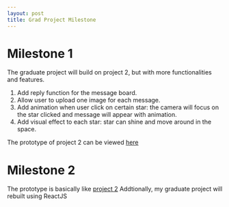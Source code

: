 ```yaml
---
layout: post
title: Grad Project Milestone
---
```


# Milestone 1

The graduate project will build on project 2, but with more functionalities and features.
1. Add reply function for the message board.
2. Allow user to upload one image for each message.
3. Add animation when user click on certain star: the camera will focus on the star clicked and message will appear with animation.
4. Add visual effect to each star: star can shine and move around in the space.

The prototype of project 2 can be viewed [here](http://creative.colorado.edu/~liso9349/fwd/project2/project2.html)

# Milestone 2
The prototype is basically like [project 2](http://creative.colorado.edu/~liso9349/fwd/project2/project2.html)
Addtionally, my graduate project will rebuilt using ReactJS
